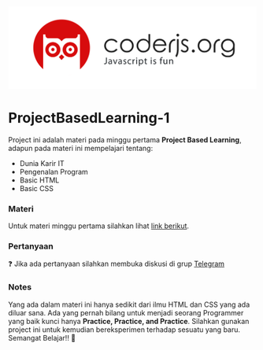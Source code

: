 ![Logo](img/coderjs.png)

# ProjectBasedLearning-1

Project ini adalah materi pada minggu pertama **Project Based Learning**, adapun pada materi ini mempelajari tentang:

- Dunia Karir IT
- Pengenalan Program
- Basic HTML
- Basic CSS

### Materi

Untuk materi minggu pertama silahkan lihat [link berikut](http://bit.ly/coderjs-minggu1).


### Pertanyaan
:question: Jika ada pertanyaan silahkan membuka diskusi di grup [Telegram](bit.ly/coderjsorg)

### Notes

Yang ada dalam materi ini hanya sedikit dari ilmu HTML dan CSS yang ada diluar sana. Ada yang pernah bilang untuk menjadi seorang Programmer yang baik kunci hanya **Practice, Practice, and Practice**. Silahkan gunakan project ini untuk kemudian bereksperimen terhadap sesuatu yang baru.
Semangat Belajar!! :muscle: